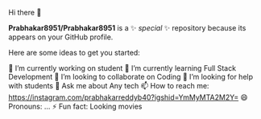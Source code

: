  Hi there 👋


**Prabhakar8951/Prabhakar8951** is a ✨ _special_ ✨ repository because its appears on your GitHub profile.

Here are some ideas to get you started:

🔭 I’m currently working on student
 🌱 I’m currently learning Full Stack Development
👯 I’m looking to collaborate on Coding
🤔 I’m looking for help with students
 💬 Ask me about Any tech
 📫 How to reach me: https://instagram.com/prabhakarreddyb40?igshid=YmMyMTA2M2Y=
 😄 Pronouns: ...
 ⚡ Fun fact: Looking movies

